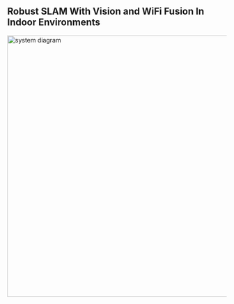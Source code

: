 ## Robust SLAM With Vision and WiFi Fusion In Indoor Environments
<img width="600" alt="system diagram" src="https://user-images.githubusercontent.com/62415378/215274519-4fd1168c-3277-4643-96f8-3c62c8230de2.png">
